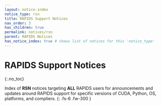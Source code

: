```yaml
---
layout: notice-index
notice_type: rsn
title: RAPIDS Support Notices
nav_order: 3
has_children: true
permalink: notices/rsn
parent: RAPIDS Notices
has_notice_index: true # shows list of notices for this 'notice_type'
---
```


# RAPIDS Support Notices
{:.no_toc}

Index of **RSN** notices targeting **ALL** RAPIDS users for announcements and updates around RAPIDS support for specific versions of CUDA, Python, OS, platforms, and compliers.
{: .fs-6 .fw-300 }
